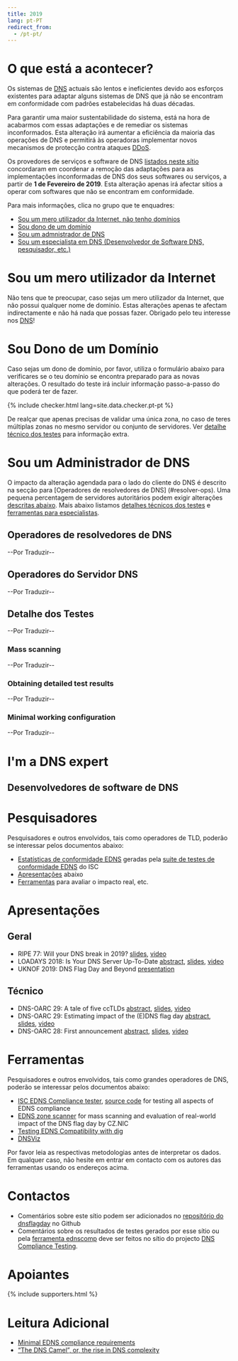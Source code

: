 ```yaml
---
title: 2019
lang: pt-PT
redirect_from:
  - /pt-pt/
---
```



O que está a acontecer?
=======================
Os sistemas de [DNS](https://pt.wikipedia.org/wiki/Domain_Name_System) actuais são lentos e ineficientes devido aos esforços existentes para 
adaptar alguns sistemas de DNS que já não se encontram em conformidade com padrões estabelecidas há duas décadas.

Para garantir uma maior sustentabilidade do sistema, está na hora de acabarmos com essas adaptações e de remediar os sistemas inconformados.
Esta alteração irá aumentar a eficiência da maioria das operações de DNS e permitirá às operadoras implementar novos mecanismos de protecção contra ataques [DDoS].

Os provedores de serviços e software de DNS [listados neste sítio](#apoiantes) concordaram em coordenar a remoção das adaptações para as implementações inconformadas de DNS dos seus softwares ou serviços, a partir de **1 de Fevereiro de 2019**. Esta alteração apenas irá afectar sítios a operar com softwares que não se encontram em conformidade.

Para mais informações, clica no grupo que te enquadres:

- [Sou um mero utilizador da Internet, não tenho domínios](#users)
- [Sou dono de um domínio](#domain-holders)
- [Sou um admnistrador de DNS](#dns-admins)
- [Sou um especialista em DNS (Desenvolvedor de Software DNS, pesquisador, etc.)](#experts)


<a name="users"></a>

Sou um mero utilizador da Internet
=================
Não tens que te preocupar, caso sejas um mero utilizador da Internet, que não possui qualquer nome de domínio. Estas alterações apenas te afectam indirectamente e não há nada que possas fazer. Obrigado pelo teu interesse nos [DNS]!


<a name="domain-holders"></a>


Sou Dono de um Domínio
=================
Caso sejas um dono de domínio, por favor, utiliza o formulário abaixo para verificares se o teu domínio se encontra preparado para as novas alterações. O resultado do teste irá incluir informação passo-a-passo do que poderá ter de fazer.

{% include checker.html lang=site.data.checker.pt-pt %}

De realçar que apenas precisas de validar uma única zona, no caso de teres múltiplas zonas no mesmo servidor ou conjunto de servidores. Ver [detalhe técnico dos testes](#test-details) para informação extra.

<a name="dns-admins"></a>

Sou um Administrador de DNS
======================
O impacto da alteração agendada para o lado do cliente do DNS é descrito na secção para [Operadores de resolvedores de DNS] (#resolver-ops). Uma pequena percentagem de servidores autoritários podem exigir alterações [descritas abaixo](#auth-ops). Mais abaixo listamos [detalhes técnicos dos testes](#test-details) e [ferramentas para especialistas](#experts).

<a name="resolver-ops"></a>

Operadores de resolvedores de DNS
---------------------------------
--Por Traduzir--

<a name="auth-ops"></a>


Operadores do Servidor DNS
--------------------------
--Por Traduzir--

<a name="test-details"></a>


Detalhe dos Testes
------------------
--Por Traduzir--

<a name="mass-scanning"></a>


### Mass scanning
--Por Traduzir--

### Obtaining detailed test results
--Por Traduzir--

### Minimal working configuration
--Por Traduzir--


<a name="experts"></a>

I'm a DNS expert
==============

Desenvolvedores de software de DNS
----------------------------------

<a name="researchers"></a>

Pesquisadores
=============
Pesquisadores e outros envolvidos, tais como operadores de TLD, poderão se interessar pelos documentos abaixo:
 * [Estatísticas de conformidade EDNS](https://ednscomp.isc.org/) geradas pela [suite de testes de conformidade EDNS](https://gitlab.isc.org/isc-projects/DNS-Compliance-Testing) do ISC
 * [Apresentações](#presentations) abaixo
 * [Ferramentas](#tools) para avaliar o impacto real, etc.

 
<a name="presentations"></a>
 
Apresentações
=============

Geral
-----
* RIPE 77: Will your DNS break in 2019? [slides](https://ripe77.ripe.net/presentations/7-flagday.pdf), [video](https://ripe77.ripe.net/archives/video/2233/)
* LOADAYS 2018: Is Your DNS Server Up-To-Date [abstract](http://loadays.org/pages/dnsupdate.html), [slides](http://loadays.org/files/plexis-edns-workaround-removal-loadays-2018.pdf), [video](https://www.youtube.com/watch?v=OXbbH0ORmSY)
* UKNOF 2019: DNS Flag Day and Beyond [presentation](https://indico.uknof.org.uk/event/44/contributions/580/)


Técnico
-------
* DNS-OARC 29: A tale of five ccTLDs [abstract](https://indico.dns-oarc.net/event/29/contributions/662/), [slides](https://indico.dns-oarc.net/event/29/contributions/662/attachments/634/1063/EDNS_Flag_Day_-_OARC29.pdf), [video](https://youtu.be/rneu1lnJmUI?list=PLCAxS3rufJ1cOBd1D4K4QJFmLcSypixh3&t=2010)
* DNS-OARC 29: Estimating impact of the (E)DNS flag day [abstract](https://indico.dns-oarc.net/event/29/contributions/644/), [slides](https://indico.dns-oarc.net/event/29/contributions/644/attachments/632/1018/edns.pdf), [video](https://youtu.be/rneu1lnJmUI?list=PLCAxS3rufJ1cOBd1D4K4QJFmLcSypixh3&t=3001)
* DNS-OARC 28: First announcement [abstract](https://indico.dns-oarc.net/event/28/contributions/515/), [slides](https://indico.dns-oarc.net/event/28/contributions/515/attachments/490/799/Removing_EDNS_Workarounds.pdf), [video](https://www.youtube.com/watch?v=9YYH8JFH_bY&feature=youtu.be&t=5198)


Ferramentas
===========
Pesquisadores e outros envolvidos, tais como grandes operadores de DNS, poderão se interessar pelos documentos abaixo:

 * [ISC EDNS Compliance tester](https://ednscomp.isc.org/), [source code](https://gitlab.isc.org/isc-projects/DNS-Compliance-Testing) for testing all aspects of EDNS compliance
 * [EDNS zone scanner](https://gitlab.labs.nic.cz/knot/edns-zone-scanner/tree/master) for mass scanning and evaluation of real-world impact of the DNS flag day by CZ.NIC
 * [Testing EDNS Compatibility with dig](https://kb.isc.org/docs/edns-compatibility-dig-queries)
 * [DNSViz](http://dnsviz.net/)

 Por favor leia as respectivas metodologias antes de interpretar os dados. Em qualquer caso, não hesite em entrar em contacto com os autores das ferramentas usando os endereços acima.
 
 
Contactos
========

 * Comentários sobre este sítio podem ser adicionados no [repositório do dnsflagday](https://github.com/dns-violations/dnsflagday/issues) no Github
 * Comentários sobre os resultados de testes gerados por esse sítio ou pela [ferramenta ednscomp](https://ednscomp.isc.org/ednscomp) deve ser feitos no sítio do projecto [DNS Compliance Testing](https://gitlab.isc.org/isc-projects/DNS-Compliance-Testing).

 
Apoiantes
==========                                                                                    
{% include supporters.html %}

Leitura Adicional
=================
 * [Minimal EDNS compliance requirements](https://datatracker.ietf.org/doc/draft-spacek-edns-camel-diet/)
 * [“The DNS Camel”, or, the rise in DNS complexity](https://blog.powerdns.com/2018/03/22/the-dns-camel-or-the-rise-in-dns-complexit/)

[DDoS]: https://en.wikipedia.org/wiki/Denial-of-service_attack#Distributed_DoS_attack
[DNS]: https://en.wikipedia.org/wiki/Domain_Name_System
[RFC1035]: https://tools.ietf.org/html/rfc1035
[EDNS]: https://en.wikipedia.org/wiki/Extension_mechanisms_for_DNS
[RFC2671]: https://tools.ietf.org/html/rfc2671
[RFC6891]: https://tools.ietf.org/html/rfc6891